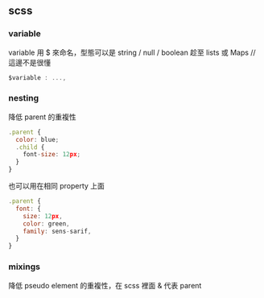 ## scss
### 

### variable
variable 用 $ 來命名，型態可以是 string / null / boolean 趁至 lists 或 Maps //這邊不是很懂
```js
$variable : ...,
```

### nesting
降低 parent 的重複性
```js
.parent {
  color: blue;
  .child {
    font-size: 12px;
  }
}
```
也可以用在相同 property 上面
```js
.parent {
  font: {
    size: 12px,
	color: green,
    family: sens-sarif,
  }
}
```

### mixings
降低 pseudo element 的重複性，在 scss 裡面 & 代表 parent
